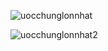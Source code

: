 ![uocchunglonnhat](https://github.com/VanHoang110802/Competitive_Programming/assets/108053955/1a7a467c-bdf2-452a-98bc-6c7b3009ec8e)

![uocchunglonnhat2](https://github.com/VanHoang110802/Competitive_Programming/assets/108053955/e9ea846a-9afd-4300-b11f-622aceed6c72)
